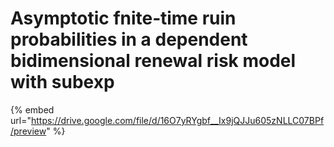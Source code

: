 # Asymptotic fnite‐time ruin probabilities in a dependent bidimensional renewal risk model with subexp

{% embed url="https://drive.google.com/file/d/16O7yRYgbf__Ix9jQJJu605zNLLC07BPf/preview" %}
